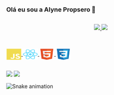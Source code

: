 ### Olá eu sou a Alyne Propsero 👋

##

<div align="center">
  <a href="https://github.com/lyprospero">
  <img height="180em" src="https://github-readme-stats.vercel.app/api?username=lyprospero&show_icons=true&theme=dracula&include_all_commits=true&count_private=true"/>
  <img height="180em" src="https://github-readme-stats.vercel.app/api/top-langs/?username=lypropero&layout=compact&langs_count=7&theme=dracula"/>
</div>
  
  ##
  
<div style="display: inline_center"><br>
  <img align="center" alt="Rafa-Js" height="30" width="40" src="https://raw.githubusercontent.com/devicons/devicon/master/icons/javascript/javascript-plain.svg">
  <img align="center" alt="Rafa-React" height="30" width="40" src="https://raw.githubusercontent.com/devicons/devicon/master/icons/react/react-original.svg">
  <img align="center" alt="Rafa-HTML" height="30" width="40" src="https://raw.githubusercontent.com/devicons/devicon/master/icons/html5/html5-original.svg">
  <img align="center" alt="Rafa-CSS" height="30" width="40" src="https://raw.githubusercontent.com/devicons/devicon/master/icons/css3/css3-original.svg">  
</div>
  
##
 
<div> 
  <a href="https://api.whatsapp.com/send?phone=5511980402685" target="_blank"><img src="https://img.shields.io/badge/WhatsApp-25D366?style=for-the-badge&logo=whatsapp&logoColor=white" target="_blank"></a>  
  <a href="https://www.linkedin.com/in/alyneprospero/" target="_blank"><img src="https://img.shields.io/badge/LinkedIn-0077B5?style=for-the-badge&logo=linkedin&logoColor=white" target="_blank"></a>
 
 
  ![Snake animation](https://github.com/lyprospero/lyprospero/blob/output/github-contribution-grid-snake.svg)
 
</div>


